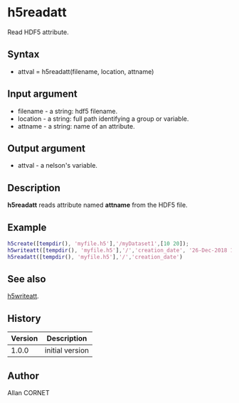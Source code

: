 # h5readatt

Read HDF5 attribute.

## Syntax

- attval = h5readatt(filename, location, attname)

## Input argument

- filename - a string: hdf5 filename.
- location - a string: full path identifying a group or variable.
- attname - a string: name of an attribute.

## Output argument

- attval - a nelson's variable.

## Description

  <p><b>h5readatt</b> reads attribute named <b>attname</b> from the HDF5 file.</p>

## Example

```matlab
h5create([tempdir(), 'myfile.h5'],'/myDataset1',[10 20]);
h5writeatt([tempdir(), 'myfile.h5'],'/','creation_date', '26-Dec-2018 16:55:32')
h5readatt([tempdir(), 'myfile.h5'],'/','creation_date')
```

## See also

[h5writeatt](h5writeatt.md).

## History

| Version | Description     |
| ------- | --------------- |
| 1.0.0   | initial version |

## Author

Allan CORNET
